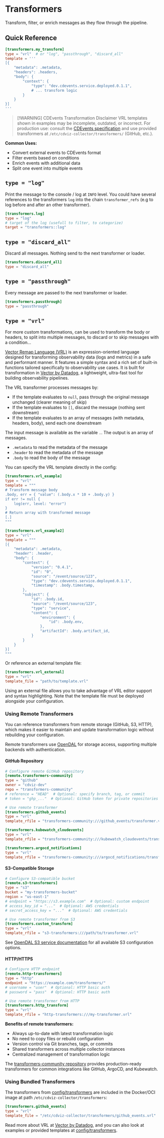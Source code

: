 # Transformers

Transform, filter, or enrich messages as they flow through the pipeline.

## Quick Reference

```toml
[transformers.my_transform]
type = "vrl"  # or "log", "passthrough", "discard_all"
template = '''
[{
    "metadata": .metadata,
    "headers": .headers,
    "body": {
        "context": {
            "type": "dev.cdevents.service.deployed.0.1.1",
            # ... transform logic
        }
    }
}]
'''
```

> [!WARNING] CDEvents Transformation Disclaimer
> VRL templates shown in examples may be incomplete, outdated, or incorrect.
> For production use: consult the [CDEvents specification](https://cdevents.dev/) and use provided transformers at `/etc/cdviz-collector/transformers/` (GitHub, etc.).

**Common Uses:**

- Convert external events to CDEvents format
- Filter events based on conditions
- Enrich events with additional data
- Split one event into multiple events

## `type = "log"`

Print the message to the console / log at `INFO` level.
You could have several references to the transformers `log` into the chain `transformer_refs` (e.g to log before and after an other transformer).

```toml
[transformers.log]
type = "log"
# target of the log (usefull to filter, to categorize)
target = "transformers::log"
```

## `type = "discard_all"`

Discard all messages. Nothing send to the next transformer or loader.

```toml
[transformers.discard_all]
type = "discard_all"
```

## `type = "passthrough"`

Every message are passed to the next transformer or loader.

```toml
[transformers.passthrough]
type = "passthrough"
```

## `type = "vrl"`

For more custom transformations, can be used to transform the body or headers,
to split into multiple messages, to discard or to skip messages with a condition...

[Vector Remap Language (VRL)](https://vector.dev/docs/reference/vrl/) is an expression-oriented language designed for transforming
observability data (logs and metrics) in a safe and performant manner. It features a simple syntax and a rich set of built-in
functions tailored specifically to observability use cases. It is built for transformation in [Vector by Datadog](https://vector.dev/),
a lightweight, ultra-fast tool for building observability pipelines.

The VRL transformer processes messages by:

- If the template evaluates to `null`, pass through the original message unchanged (clearer meaning of skip)
- If the template evaluates to `[]`, discard the message (nothing sent downstream)
- If the template evaluates to an array of messages (with metadata, headers, body), send each one downstream

The input message is available as the variable `.`. The output is an array of messages.

- `.metadata` to read the metadata of the message
- `.header` to read the metadata of the message
- `.body` to read the body of the message

You can specify the VRL template directly in the config:

```toml
[transformers.vrl_example]
type = "vrl"
template = """
# Transform message body
.body, err = { "value": (.body.x * 10 + .body.y) }
if err != null {
    log(err, level: "error")
}
# Return array with transformed message
[.]
"""

[transformers.vrl_example2]
type = "vrl"
template = """
[{
    "metadata": .metadata,
    "header": .header,
    "body": {
        "context": {
            "version": "0.4.1",
            "id": "0",
            "source": "/event/source/123",
            "type": "dev.cdevents.service.deployed.0.1.1",
            "timestamp": .body.timestamp,
        },
        "subject": {
            "id": .body.id,
            "source": "/event/source/123",
            "type": "service",
            "content": {
                "environment": {
                    "id": .body.env,
                },
                "artifactId": .body.artifact_id,
            }
        }
    }
}]
"""
```

Or reference an external template file:

```toml
[transformers.vrl_external]
type = "vrl"
template_file = "path/to/template.vrl"
```

Using an external file allows you to take advantage of VRL editor support and syntax highlighting. Note that the template file must be deployed alongside your configuration.

### Using Remote Transformers

You can reference transformers from remote storage (GitHub, S3, HTTP), which makes it easier to maintain and update transformation logic without rebuilding your configuration.

Remote transformers use [OpenDAL](https://opendal.apache.org/) for storage access, supporting multiple backends with authentication.

#### GitHub Repository

```toml
# Configure remote GitHub repository
[remote.transformers-community]
type = "github"
owner = "cdviz-dev"
repo = "transformers-community"
# reference = "HEAD"  # Optional: specify branch, tag, or commit
# token = "ghp_..."  # Optional: GitHub token for private repositories

# Use remote transformer
[transformers.github_events]
type = "vrl"
template_rfile = "transformers-community:///github_events/transformer.vrl"

[transformers.kubewatch_cloudevents]
type = "vrl"
template_rfile = "transformers-community:///kubewatch_cloudevents/transformer.vrl"

[transformers.argocd_notifications]
type = "vrl"
template_rfile = "transformers-community:///argocd_notifications/transformer.vrl"
```

#### S3-Compatible Storage

```toml
# Configure S3-compatible bucket
[remote.s3-transformers]
type = "s3"
bucket = "my-transformers-bucket"
region = "us-east-1"
# endpoint = "https://s3.example.com"  # Optional: custom endpoint
# access_key_id = "..."  # Optional: AWS credentials
# secret_access_key = "..."  # Optional: AWS credentials

# Use remote transformer from S3
[transformers.custom_transform]
type = "vrl"
template_rfile = "s3-transformers:///path/to/transformer.vrl"
```

See [OpenDAL S3 service documentation](https://docs.rs/opendal/latest/opendal/services/struct.S3.html) for all available S3 configuration options.

#### HTTP/HTTPS

```toml
# Configure HTTP endpoint
[remote.http-transformers]
type = "http"
endpoint = "https://example.com/transformers/"
# username = "user"  # Optional: HTTP basic auth
# password = "pass"  # Optional: HTTP basic auth

# Use remote transformer from HTTP
[transformers.http_transform]
type = "vrl"
template_rfile = "http-transformers:///my-transformer.vrl"
```

**Benefits of remote transformers:**

- Always up-to-date with latest transformation logic
- No need to copy files or rebuild configuration
- Version control via Git branches, tags, or commits
- Shared transformers across multiple collector instances
- Centralized management of transformation logic

The [transformers-community repository](https://github.com/cdviz-dev/transformers-community) provides production-ready transformers for common integrations like GitHub, ArgoCD, and Kubewatch.

### Using Bundled Transformers

The transformers from [config/transformers](https://github.com/cdviz-dev/cdviz-collector/tree/main/config/transformers) are included in the Docker/OCI image at path `/etc/cdviz-collector/transformers`:

```toml
[transformers.github_events]
type = "vrl"
template_file = "/etc/cdviz-collector/transformers/github_events.vrl"
```

Read more about VRL at [Vector by Datadog](https://vector.dev/docs/reference/vrl/), and you can also look at examples or provided templates at [config/transformers](https://github.com/cdviz-dev/cdviz-collector/tree/main/config/transformers).

[cdevents]: https://cdevents.dev/
[Sources]: sources
[Sinks]: sinks
[Transformers]: transformers
